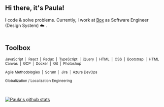 ## Hi there, it's Paula!

I code & solve problems. Currently, I work at [Box](https://www.box.com/home) as Software Engineer (Design System) :cloud: .<br>
</br>
## Toolbox 


<sub>JavaScript&nbsp;  |&nbsp;  React&nbsp; |&nbsp;  Redux&nbsp;  |&nbsp;  TypeScript&nbsp;  |&nbsp;  jQuery&nbsp;  |&nbsp;  HTML&nbsp;  |&nbsp;  CSS&nbsp;  |&nbsp;  Bootstrap&nbsp;  |&nbsp;  HTML Canvas&nbsp;  |&nbsp;  GCP&nbsp;  |&nbsp;  Docker&nbsp;  |&nbsp;  Git&nbsp;  |&nbsp;  Photoshop&nbsp;</sub>

<sub>Agile Methodologies&nbsp; |&nbsp; Scrum&nbsp; |&nbsp; Jira&nbsp; |&nbsp; Azure DevOps&nbsp;</sub>

<sub>Globalization / Localization Engineering</sub>

<br>

[![Paula's github stats](https://github-readme-stats.vercel.app/api?username=soygitana)](https://github.com/soygitana/github-readme-stats)



